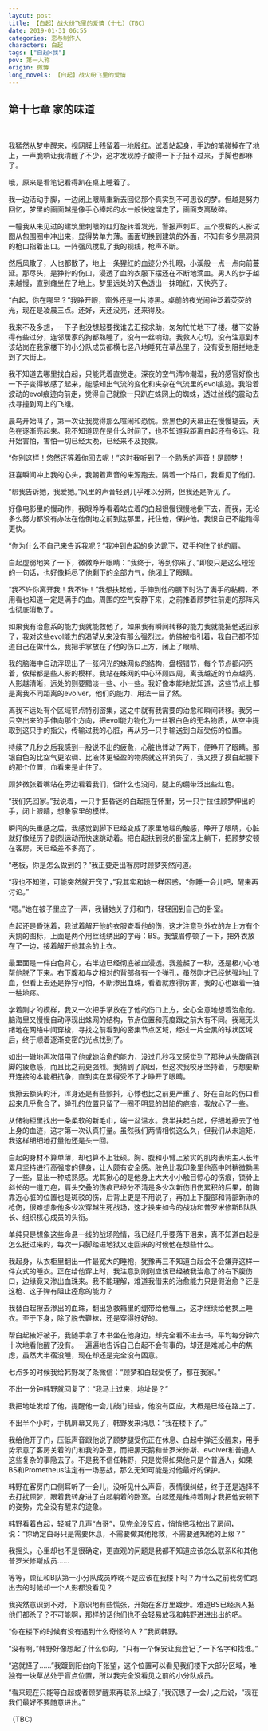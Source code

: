```yaml
---
layout: post
title: 【白起】战火纷飞里的爱情（十七）（TBC）
date: 2019-01-31 06:55
categories: 恋与制作人
characters: 白起
tags: ["白起×我"]
pov: 第一人称
origin: 微博
long_novels: 【白起】战火纷飞里的爱情
---
```


## 第十七章 家的味道
<br>

我猛然从梦中醒来，视网膜上残留着一地殷红。试着站起身，手边的笔碰掉在了地上，一声脆响让我清醒了不少，这才发现脖子酸得一下子扭不过来，手脚也都麻了。

哦，原来是看笔记看得趴在桌上睡着了。

我一边活动手脚，一边闭上眼睛重新去回忆那个真实到不可思议的梦。但越是努力回忆，梦里的画面越是像手心捧起的水一般快速溜走了，画面支离破碎。

一幢我从未见过的建筑里刺眼的红灯旋转着发光，警报声刺耳。三个模糊的人影试图从包围圈中冲出来，显得势单力薄。画面切换到建筑的外面，不知有多少黑洞洞的枪口指着出口。一阵强风搅乱了我的视线，枪声不断。

然后风散了，人也都散了，地上一条猩红的血迹分外扎眼，小溪般一点一点向前蔓延。那尽头，是狰狞的伤口，浸透了血的衣服下摆还在不断地滴血。男人的步子越来越慢，直到瘫坐在了地上。梦里远处的天色透出一抹暗红，天快亮了。

“白起，你在哪里？”我睁开眼，窗外还是一片漆黑。桌前的夜光闹钟泛着荧荧的光，现在是凌晨三点。还好，天还没亮，还来得及。

我来不及多想，一下子也没想起要找谁去汇报求助，匆匆忙忙地下了楼。楼下安静得有些过分，连邻居家的狗都熟睡了，没有一丝响动。我救人心切，没有注意到本该站岗在我家楼下的小分队成员都横七竖八地睡死在草丛里了，没有受到阻拦地走到了大街上。

我不知道去哪里找白起，只能凭着直觉走。深夜的空气清冷潮湿，我的感官好像也一下子变得敏感了起来，能感知出气流的变化和夹杂在气流里的evol痕迹。我沿着波动的evol痕迹向前走，觉得自己就像一只趴在蛛网上的蜘蛛，透过丝线的震动去找寻撞到网上的飞蛾。

晨鸟开始叫了，第一次让我觉得那么喧闹和恐慌。紫黑色的天幕正在慢慢褪去，天色在逐渐亮起来。我不知道现在是什么时间了，也不知道我距离白起还有多远。我开始害怕，害怕一切已经太晚，已经来不及挽救。

“你别这样！悠然还等着你回去呢！”这时我听到了一个熟悉的声音！是顾梦！

狂喜瞬间冲上我的心头，我朝着声音的来源跑去。隔着一个路口，我看见了他们。

“帮我告诉她，我爱她。”风里的声音轻到几乎难以分辨，但我还是听见了。

好像电影里的慢动作，我眼睁睁看着站立着的白起很慢很慢地倒下去，而我，无论多么努力都没有办法在他倒地之前到达那里，托住他，保护他。我恨自己不能跑得更快。

“你为什么不自己来告诉我呢？”我冲到白起的身边跪下，双手抱住了他的肩。

白起虚弱地笑了一下，微微睁开眼睛：“我终于，等到你来了。”即使只是这么短短的一句话，也好像耗尽了他剩下的全部力气，他闭上了眼睛。

“我不许你离开我！我不许！”我想扶起他，手伸到他的腰下时沾了满手的黏稠，不用看也知道一定是满手的血。周围的空气安静下来，之前推着顾梦往前走的那阵风也彻底消散了。

如果我有治愈系的能力我就能救他了，如果我有瞬间转移的能力我就能把他送回家了，我对这些evol能力的渴望从来没有那么强烈过。仿佛被指引着，我自己都不知道自己在做什么，我把手掌放在了他的伤口上方，闭上了眼睛。

我的脑海中自动浮现出了一张闪光的蛛网似的结构，盘根错节，每个节点都闪亮着，依稀都是些人影的模样。我站在蛛网的中心环顾四周，离我越近的节点越亮，人影越清晰，远处的则要黯淡一些、小一些。我好像本能地就知道，这些节点上都是离我不同距离的evolver，他们的能力、用法一目了然。

离我不远处有个区域节点特别密集，这之中就有我需要的治愈和瞬间转移。我另一只空出来的手伸向那个方向，把evol能力物化为一丝银白色的无名物质，从空中提取到这只手的指尖，传输过我的心脏，再从另一只手输送到白起受伤的位置。

持续了几秒之后我感到一股说不出的疲惫，心脏也悸动了两下，便睁开了眼睛。那银白色的比空气更浓稠、比液体更轻盈的物质就这样消失了，我又摸了摸白起腰下的那个位置，血看来是止住了。

顾梦微张着嘴站在旁边看着我们，但什么也没问，腿上的绷带泛出些红色。

“我们先回家。”我说着，一只手把昏迷的白起揽在怀里，另一只手拉住顾梦伸出的手，闭上眼睛，想象家里的模样。

瞬间的失重感之后，我感觉到脚下已经变成了家里地毯的触感，睁开了眼睛，心脏就好像经历了剧烈运动而快速跳动着。把白起扶到我的卧室床上躺下，把顾梦安顿在客房，天已经差不多亮了。

“老板，你是怎么做到的？”我正要走出客房时顾梦突然问道。

“我也不知道，可能突然就开窍了，”我其实和她一样困惑，“你睡一会儿吧，醒来再讨论。”

“嗯。”她在被子里应了一声，我替她关了灯和门，轻轻回到自己的卧室。

白起还是昏迷着，我试着解开他的衣服查看他的伤，这才注意到外衣的左上方有个天鹅的图标，上面是两个用丝线绣出的字母：BS。我皱眉停顿了一下，把外衣放在了一边，接着解开他其余的上衣。

最里面是一件白色背心，右半边已经彻底被血浸透。我羞赧了一秒，还是极小心地帮他脱了下来。右下腹和与之相对的背部各有一个弹孔，虽然刚才已经勉强地止了血，但看上去还是狰狞可怕，不断渗出血珠，看着就疼得厉害，我的心也跟着一抽一抽地疼。

学着刚才的模样，我又一次把手掌放在了他的伤口上方，全心全意地想着治愈他。脑海里又慢慢自动浮现出蛛网的结构，节点位置和亮度跟之前大有不同。我毫无头绪地在网络中间穿梭，寻找之前看到的密集节点区域，经过一片全黑的球状区域后，终于顺着逐渐变密的光点找到了。

如出一辙地再次借用了他或她治愈的能力，没过几秒我又感觉到了那种从头酸痛到脚的疲惫感，而且比之前更强烈。我猜到了原因，但这次我咬牙坚持着，与想要断开连接的本能相抗争，直到实在累得受不了才睁开了眼睛。

我擦去额头的汗，浑身还是有些颤抖，心悸也比之前更严重了。好在白起的伤口看起来几乎愈合了，弹孔的位置只留了一圈不明显的凹陷的疤痕，我放心了一些。

从储物柜里找出一条柔软的新毛巾，端一盆温水。我半扶起白起，仔细地擦去了他上身的血迹，这才第一次认真打量。虽然我们两情相悦这么久，但我们从未逾矩，我这样细细地打量他还是头一回。

白起的身材不算单薄，却也算不上壮硕。胸、腹和小臂上紧实的肌肉表明主人长年累月坚持进行高强度的健身，让人颇有安全感。肤色比我印象里他高中时稍微黝黑了一些，显出一种成熟感。尤其揪心的是他身上大大小小触目惊心的伤痕，锁骨上斜长的一道刀疤，肩头交叠的伤痕已经分不清是多少次新伤旧伤累积的后果，前胸靠近心脏的位置也是斑驳的伤，后背上更是不用说了，再加上下腹部和背部新添的枪伤，很难想象他多少次穿越生死战场，这才换来如今的战功和普罗米修斯B队队长、组织核心成员的头衔。

单纯只是想象这些命悬一线的战场险情，我已经几乎要落下泪来，真不知道白起是怎么挺过来的，每次一只脚踏进地狱又走回来的时候他在想些什么。

我起身，从衣柜里翻出一件最宽大的睡袍，犹豫再三不知道白起会不会嫌弃这样一件女式的睡衣。正在给他穿上时，我注意到刚刚应该已经被我治愈了的右下腹伤口，边缘竟又渗出血珠来。我不能理解，难道我借来的治愈能力只是假治愈？还是这枪、这子弹有阻止痊愈的能力？

我替白起擦去渗出的血珠，翻出急救箱里的绷带给他缠上，这才继续给他换上睡衣。至于下身，除了脱去鞋袜，还是穿得好好的。

帮白起掖好被子，我随手拿了本书坐在他身边，却完全看不进去书，平均每分钟六十次地看他醒了没有。一遍遍地告诉自己白起不会有事的，却还是难减心中的焦虑，虽然大半宿没睡，现在却还是完全没有困意。

七点多的时候我给韩野发了条微信：“顾梦和白起受伤了，都在我家。”

不出一分钟韩野就回复了：“我马上过来，地址是？”

我把地址发给了他，提醒他一会儿敲门轻些，他没有回应，大概是已经在路上了。

不出半个小时，手机屏幕又亮了，韩野发来消息：“我在楼下了。”

我给他开了门，压低声音跟他说了顾梦腿受伤正在休息、白起中弹还没醒来，用手势示意了客房关着的门和我的卧室，而把黑天鹅和普罗米修斯、evolver和普通人这些复杂的事隐去了。不是我不信任韩野，只是觉得如果他只是个普通人，如果BS和Prometheus注定有一场恶战，那么无知可能是对他最好的保护。

韩野在客房门口侧耳听了一会儿，没听见什么声音，表情很纠结，终于还是选择不去打扰顾梦，跟着我转身进了白起躺着的卧室。白起还是维持着刚才我把他安顿下的姿势，完全没有醒来的迹象。

韩野看着白起，轻喊了几声“白哥”，见完全没反应，悄悄把我拉出了房间，说：“你确定白哥只是需要休息，不需要做其他抢救，不需要通知他的上级？”

我摇头，心里却也不是很确定，更直观的问题是我都不知道应该怎么联系K和其他普罗米修斯成员……

等等，顾征和B队第一小分队成员昨晚不是应该在我楼下吗？为什么之前我匆忙跑出去的时候却一个人影都没看见？

我突然意识到不对，下意识地有些慌张，开始在客厅里踱步。难道BS已经派人把他们都杀了？不可能啊，那样的话他们也不会轻易放我和韩野进进出出的吧。

“你在楼下的时候有没有遇到什么奇怪的人？”我问韩野。

“没有啊，”韩野好像想起了什么似的，“只有一个保安让我登记了一下名字和找谁。”

“这就怪了……”我踱到阳台向下张望，这个位置可以看见我们楼下大部分区域，唯独有一块草丛处于盲点位置，所以我完全没看见之前的小分队成员。

“看来现在只能等白起或者顾梦醒来再联系上级了，”我沉思了一会儿之后说，“现在我们最好不要随意进出。”



（TBC）

